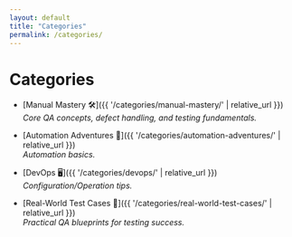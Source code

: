 ```yaml
---
layout: default
title: "Categories"
permalink: /categories/
--- 
```

# Categories

- [Manual Mastery 🛠]({{ '/categories/manual-mastery/' | relative_url }})  
  *Core QA concepts, defect handling, and testing fundamentals.* 

- [Automation Adventures 🔌]({{ '/categories/automation-adventures/' | relative_url }})  
  *Automation basics.*
 
- [DevOps 🖥]({{ '/categories/devops/' | relative_url }})  
  *Configuration/Operation tips.*
  
- [Real-World Test Cases 🧬]({{ '/categories/real-world-test-cases/' | relative_url }})  
  *Practical QA blueprints for testing success.*
 
